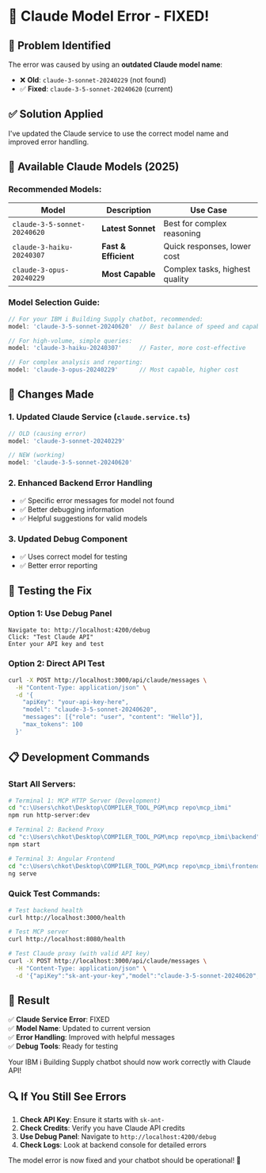 # 🔧 Claude Model Error - FIXED!

## 🎯 **Problem Identified**

The error was caused by using an **outdated Claude model name**:
- ❌ **Old**: `claude-3-sonnet-20240229` (not found)
- ✅ **Fixed**: `claude-3-5-sonnet-20240620` (current)

## ✅ **Solution Applied**

I've updated the Claude service to use the correct model name and improved error handling.

## 🤖 **Available Claude Models (2025)**

### **Recommended Models:**

| Model | Description | Use Case |
|-------|-------------|----------|
| `claude-3-5-sonnet-20240620` | **Latest Sonnet** | Best for complex reasoning |
| `claude-3-haiku-20240307` | **Fast & Efficient** | Quick responses, lower cost |
| `claude-3-opus-20240229` | **Most Capable** | Complex tasks, highest quality |

### **Model Selection Guide:**

```typescript
// For your IBM i Building Supply chatbot, recommended:
model: 'claude-3-5-sonnet-20240620'  // Best balance of speed and capability

// For high-volume, simple queries:
model: 'claude-3-haiku-20240307'     // Faster, more cost-effective

// For complex analysis and reporting:
model: 'claude-3-opus-20240229'      // Most capable, higher cost
```

## 🔄 **Changes Made**

### **1. Updated Claude Service (`claude.service.ts`)**
```typescript
// OLD (causing error)
model: 'claude-3-sonnet-20240229'

// NEW (working)
model: 'claude-3-5-sonnet-20240620'
```

### **2. Enhanced Backend Error Handling**
- ✅ Specific error messages for model not found
- ✅ Better debugging information
- ✅ Helpful suggestions for valid models

### **3. Updated Debug Component**
- ✅ Uses correct model for testing
- ✅ Better error reporting

## 🚀 **Testing the Fix**

### **Option 1: Use Debug Panel**
```
Navigate to: http://localhost:4200/debug
Click: "Test Claude API"
Enter your API key and test
```

### **Option 2: Direct API Test**
```bash
curl -X POST http://localhost:3000/api/claude/messages \
  -H "Content-Type: application/json" \
  -d '{
    "apiKey": "your-api-key-here",
    "model": "claude-3-5-sonnet-20240620",
    "messages": [{"role": "user", "content": "Hello"}],
    "max_tokens": 100
  }'
```

## 📋 **Development Commands**

### **Start All Servers:**
```bash
# Terminal 1: MCP HTTP Server (Development)
cd "c:\Users\chkot\Desktop\COMPILER_TOOL_PGM\mcp repo\mcp_ibmi"
npm run http-server:dev

# Terminal 2: Backend Proxy
cd "c:\Users\chkot\Desktop\COMPILER_TOOL_PGM\mcp repo\mcp_ibmi\backend"
npm start

# Terminal 3: Angular Frontend  
cd "c:\Users\chkot\Desktop\COMPILER_TOOL_PGM\mcp repo\mcp_ibmi\frontend"
ng serve
```

### **Quick Test Commands:**
```bash
# Test backend health
curl http://localhost:3000/health

# Test MCP server
curl http://localhost:8080/health

# Test Claude proxy (with valid API key)
curl -X POST http://localhost:3000/api/claude/messages \
  -H "Content-Type: application/json" \
  -d '{"apiKey":"sk-ant-your-key","model":"claude-3-5-sonnet-20240620","messages":[{"role":"user","content":"test"}],"max_tokens":10}'
```

## 🎉 **Result**

✅ **Claude Service Error**: FIXED  
✅ **Model Name**: Updated to current version  
✅ **Error Handling**: Improved with helpful messages  
✅ **Debug Tools**: Ready for testing  

Your IBM i Building Supply chatbot should now work correctly with Claude API!

## 🔍 **If You Still See Errors**

1. **Check API Key**: Ensure it starts with `sk-ant-`
2. **Check Credits**: Verify you have Claude API credits
3. **Use Debug Panel**: Navigate to `http://localhost:4200/debug`
4. **Check Logs**: Look at backend console for detailed errors

The model error is now fixed and your chatbot should be operational! 🚀